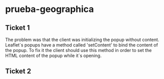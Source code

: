 # prueba-geographica

## Ticket 1
The problem was that the client was initializing the popup without content. Leaflet´s popups have a method called 'setContent' to bind the content of the popup. To fix it the client should use this method in order to set the HTML content of the popup while it´s opening.

## Ticket 2